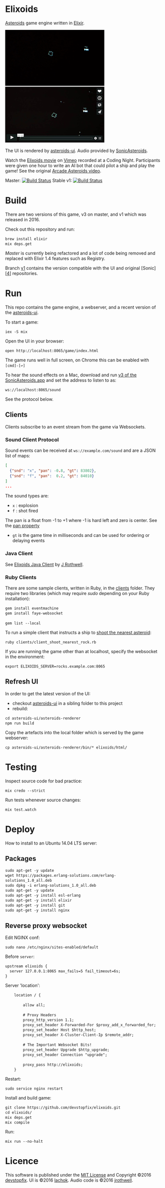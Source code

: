 # Elixoids

[Asteroids][1] game engine written in [Elixir][2].

[![Elixoids](docs/elixoids-8fps.gif)][6] [![Elixoids](docs/elixoids.vimeo.JPG)][6]


The UI is rendered by [asteroids-ui][3]. Audio provided by [SonicAsteroids][4].

Watch the [Elixoids movie][6] on [Vimeo](https://vimeo.com) recorded at a Coding Night. Participants were given one hour to write an AI bot that could pilot a ship and play the game! See the original [Arcade Asteroids video](https://www.youtube.com/watch?v=WYSupJ5r2zo).

Master: [![Build Status](https://travis-ci.org/devstopfix/elixoids.svg?branch=master)](https://travis-ci.org/devstopfix/elixoids) Stable v1: [![Build Status](https://travis-ci.org/devstopfix/elixoids.svg?branch=v1)](https://travis-ci.org/devstopfix/elixoids)


# Build

There are two versions of this game, v3 on master, and v1 which was released in 2016.

Check out this repository and run:

    brew install elixir
    mix deps.get

*Master* is currently being refactored and a lot of code being removed and replaced with Elixir 1.4 features such as Registry.

Branch [v1](//github.com/devstopfix/elixoids/tree/v1) contains the version compatible with the UI and original [Sonic][[4]] repositories.

# Run

This repo contains the game engine, a webserver, and a recent version of the [asteroids-ui][3].

To start a game:

    iex -S mix

Open the UI in your browser:

    open http://localhost:8065/game/index.html

The game runs well in full screen, on Chrome this can be enabled with `[cmd]-[↩]`

To hear the sound effects on a Mac, download and run [v3 of the SonicAsteroids.app][7] and set the address to listen to as:

    ws://localhost:8065/sound

See the protocol below.

## Clients

Clients subscribe to an event stream from the game via Websockets.

### Sound Client Protocol

Sound events can be received at `ws://example.com/sound` and are a JSON list of maps:

```json
[
  {"snd": "x", "pan": -0.8, "gt": 83802},
  {"snd": "f", "pan":  0.2, "gt": 84010}
]
...
```

The sound types are:

* `x` : explosion
* `f` : shot fired

The pan is a float from -1 to +1 where -1 is hard left and zero is center. See the [pan property](https://developer.apple.com/documentation/avfoundation/avaudioplayer/1390884-pan)

* `gt` is the game time in milliseconds and can be used for ordering or delaying events


### Java Client

See [Elixoids Java Client](https://github.com/jrothwell/asteroids-client) by [J Rothwell][5].

### Ruby Clients

There are some sample clients, written in Ruby, in the [clients](clients) folder. They require two libraries (which may require *sudo* depending on your Ruby installation):

    gem install eventmachine
    gem install faye-websocket

    gem list --local

To run a simple client that instructs a ship to [shoot the nearest asteroid](clients/client_shoot_nearest_rock.rb):

    ruby clients/client_shoot_nearest_rock.rb

If you are running the game other than at localhost, specify the websocket in the environment:

    export ELIXOIDS_SERVER=rocks.example.com:8065

## Refresh UI

In order to get the latest version of the UI:

* checkout [asteroids-ui][3] in a sibling folder to this project
* rebuild:

```
cd asteroids-ui/asteroids-renderer
npm run build
````

Copy the artefacts into the local folder which is served by the game webserver:

    cp asteroids-ui/asteroids-renderer/bin/* elixoids/html/

# Testing

Inspect source code for bad practice:

    mix credo --strict

Run tests whenever source changes:

    mix test.watch


# Deploy

How to install to an Ubuntu 14.04 LTS server:

## Packages

```
sudo apt-get -y update
wget https://packages.erlang-solutions.com/erlang-solutions_1.0_all.deb
sudo dpkg -i erlang-solutions_1.0_all.deb
sudo apt-get -y update
sudo apt-get -y install esl-erlang
sudo apt-get -y install elixir
sudo apt-get -y install git
sudo apt-get -y install nginx
```

## Reverse proxy websocket

Edit NGINX conf:

    sudo nano /etc/nginx/sites-enabled/default

Before `server`:

```
upstream elixoids {
  server 127.0.0.1:8065 max_fails=5 fail_timeout=6s;
}
```

Server 'location':

```
    location / {

        allow all;

        # Proxy Headers
        proxy_http_version 1.1;
        proxy_set_header X-Forwarded-For $proxy_add_x_forwarded_for;
        proxy_set_header Host $http_host;
        proxy_set_header X-Cluster-Client-Ip $remote_addr;

        # The Important Websocket Bits!
        proxy_set_header Upgrade $http_upgrade;
        proxy_set_header Connection "upgrade";

        proxy_pass http://elixoids;
    }
```

Restart:

    sudo service nginx restart


Install and build game:

    git clone https://github.com/devstopfix/elixoids.git
    cd elixoids/
    mix deps.get
    mix compile

Run:

    mix run --no-halt


# Licence

This software is published under the [MIT License](LICENSE) and Copyright ©2016 [devstopfix](https://www.devstopfix.com). UI is ©2016 [lachok](https://github.com/lachok). Audio code is ©2016 [jrothwell][5].


[1]: https://en.wikipedia.org/wiki/Asteroids_(video_game)
[2]: http://elixir-lang.org/
[3]: https://github.com/lachok/asteroids
[4]: https://github.com/jrothwell/sonic-asteroids
[5]: https://github.com/jrothwell
[6]: https://vimeo.com/330017229
[7]: https://github.com/devstopfix/sonic-asteroids/releases/tag/v3.19.105